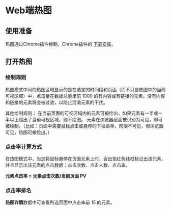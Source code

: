 # Web端热图

## 使用准备

热图通过Chrome插件绘制，Chrome插件的 [下载安装](chrome-cha-jian.md)。



## 打开热图



### 绘制规则 <a id="hui-zhi-gui-ze"></a>

热图模式中间的热图区域显示的是在选定的时间段和页面（而不只是热图中的当前可视区域）中，点击量在数据总量里前 1000 的有内容或有链接的元素。没有内容和链接的元素将会被过滤，以防止混淆元素的干扰。

其他绘制规则： 在当前页面的可视区域内的元素可被绘出，如果元素有一半或一半以上超出了当前可视区域，则不绘图。 元素在浏览器层面被识别为可见，即可被绘制。（比如：页面中需要鼠标点击或悬停的下拉菜单，肉眼不可见，但浏览器可见，热图可被绘出。）

### 点击率计算方式 <a id="dian-ji-shuai-ji-suan-fang-shi"></a>

在热图模式中，当您将鼠标悬停在页面元素上时，会出现红色线框标记出该元素，并且显示出该元素的点击数据：点击次数、点击人数、点击率。

 **元素点击率 = 元素点击次数/当前页面 PV**

### **点击率排名** <a id="dian-ji-shuai-pai-ming"></a>

**热图详情**数据中可查看所选页面中点击率前 15 的元素。







